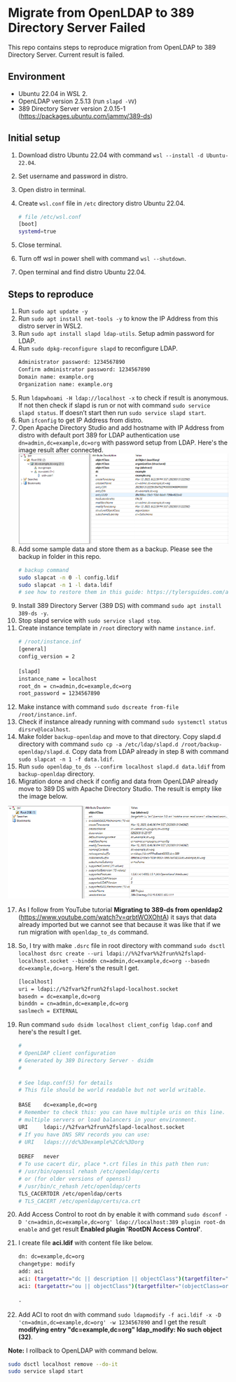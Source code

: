 # Migrate from OpenLDAP to 389 Directory Server Failed
This repo contains steps to reproduce migration from OpenLDAP to 389 Directory Server. Current result is failed.

## Environment

- Ubuntu 22.04 in WSL 2.
- OpenLDAP version 2.5.13 (run `slapd -VV`)
- 389 Directory Server version 2.0.15-1 (https://packages.ubuntu.com/jammy/389-ds)

## Initial setup

1. Download distro Ubuntu 22.04 with command `wsl --install -d Ubuntu-22.04`.
2. Set username and password in distro.
3. Open distro in terminal.
4. Create `wsl.conf` file in `/etc` directory distro Ubuntu 22.04.
    
    ```bash
    # file /etc/wsl.conf
    [boot]
    systemd=true
    ```
5. Close terminal.
6. Turn off wsl in power shell with command `wsl --shutdown`.
7. Open terminal and find distro Ubuntu 22.04.

## Steps to reproduce

1. Run `sudo apt update -y`
2. Run `sudo apt install net-tools -y` to know the IP Address from this distro server in WSL2.
3. Run `sudo apt install slapd ldap-utils`. Setup admin password for LDAP.
4. Run `sudo dpkg-reconfigure slapd` to reconfigure LDAP.
    ```bash
    Administrator password: 1234567890
    Confirm administrator password: 1234567890
    Domain name: example.org
    Organization name: example.org
    ```
5. Run `ldapwhoami -H ldap://localhost -x` to check if result is anonymous. If not then check if slapd is run or not with command `sudo service slapd status`. If doesn’t start then run `sudo service slapd start`.
6. Run `ifconfig` to get IP Address from distro.
7. Open Apache Directory Studio and add hostname with IP Address from distro with default port 389 for LDAP authentication use `dn=admin,dc=example,dc=org` with password setup from LDAP. Here's the image result after connected.
![Screenshot OpenLDAP in Apache Directory Studio](/sc-1-openldap.PNG)
8. Add some sample data and store them as a backup. Please see the backup in folder in this repo.
    ```bash
    # backup command
    sudo slapcat -n 0 -l config.ldif
    sudo slapcat -n 1 -l data.ldif
    # see how to restore them in this guide: https://tylersguides.com/articles/backup-restore-openldap/
    ```
9. Install 389 Directory Server (389 DS) with command `sudo apt install 389-ds -y`.
10. Stop slapd service with `sudo service slapd stop`.
11. Create instance template in `/root` directory with name `instance.inf`.
    ```bash
    # /root/instance.inf
    [general]
    config_version = 2

    [slapd]
    instance_name = localhost
    root_dn = cn=admin,dc=example,dc=org
    root_password = 1234567890
    ```
12. Make instance with command `sudo dscreate from-file /root/instance.inf`.
13. Check if instance already running with command `sudo systemctl status dirsrv@localhost`.
14. Make folder `backup-openldap` and move to that directory. Copy slapd.d directory with command `sudo cp -a /etc/ldap/slapd.d /root/backup-openldap/slapd.d`. Copy data from LDAP already in step 8 with command `sudo slapcat -n 1 -f data.ldif`.
15. Run `sudo openldap_to_ds --confirm localhost slapd.d data.ldif` from `backup-openldap` directory.
16. Migration done and check if config and data from OpenLDAP already move to 389 DS with Apache Directory Studio. The result is empty like the image below.

![Screenshot 389 DS in Apache Directory Studio](/sc-2-389ds.PNG)

17. As I follow from YouTube tutorial **Migrating to 389-ds from openldap2** (https://www.youtube.com/watch?v=qrbtWOXOhtA) it says that data already imported but we cannot see that because it was like that if we run migration with `openldap_to_ds` command.
18. So, I try with make `.dsrc` file in root directory with command `sudo dsctl localhost dsrc create --uri ldapi://%%2fvar%%2frun%%2fslapd-localhost.socket --binddn cn=admin,dc=example,dc=org --basedn dc=example,dc=org`. Here's the result I get.

    ```bash
    [localhost]
    uri = ldapi://%2fvar%2frun%2fslapd-localhost.socket
    basedn = dc=example,dc=org
    binddn = cn=admin,dc=example,dc=org
    saslmech = EXTERNAL
    ```
19. Run command `sudo dsidm localhost client_config ldap.conf` and here's the result I get.

    ```bash
    #
    # OpenLDAP client configuration
    # Generated by 389 Directory Server - dsidm
    #

    # See ldap.conf(5) for details
    # This file should be world readable but not world writable.

    BASE    dc=example,dc=org
    # Remember to check this: you can have multiple uris on this line. You may have
    # multiple servers or load balancers in your environment.
    URI     ldapi://%2fvar%2frun%2fslapd-localhost.socket
    # If you have DNS SRV records you can use:
    # URI   ldaps:///dc%3Dexample%2Cdc%3Dorg

    DEREF   never
    # To use cacert dir, place *.crt files in this path then run:
    # /usr/bin/openssl rehash /etc/openldap/certs
    # or (for older versions of openssl)
    # /usr/bin/c_rehash /etc/openldap/certs
    TLS_CACERTDIR /etc/openldap/certs
    # TLS_CACERT /etc/openldap/certs/ca.crt
    ```
    
20. Add Access Control to root dn by enable it with command `sudo dsconf -D 'cn=admin,dc=example,dc=org' ldap://localhost:389 plugin root-dn enable` and get result **Enabled plugin 'RootDN Access Control'**.

21. I create file **aci.ldif** with content file like below.

    ```bash
    dn: dc=example,dc=org
    changetype: modify
    add: aci
    aci: (targetattr="dc || description || objectClass")(targetfilter="(objectClass=domain)")(version 3.0; acl "Enable anyone domain read"; allow (read, search, compare)(userdn="ldap:///anyone");)
    aci: (targetattr="ou || objectClass")(targetfilter="(objectClass=organizationalUnit)")(version 3.0; acl "Enable anyone ou read"; allow (read, search, compare)(userdn="ldap:///anyone");)

    -
    ```
22. Add ACI to root dn with command `sudo ldapmodify -f aci.ldif -x -D 'cn=admin,dc=example,dc=org' -w 1234567890` and I get the result **modifying entry "dc=example,dc=org" ldap_modify: No such object (32)**.

**Note:** I rollback to OpenLDAP with command below.

```bash
sudo dsctl localhost remove --do-it
sudo service slapd start
```
